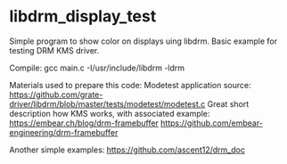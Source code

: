 # libdrm_display_test
Simple program to show color on displays uing libdrm. Basic example for testing DRM KMS driver.


Compile:
gcc main.c -I/usr/include/libdrm -ldrm

Materials used to prepare this code:
Modetest application source: https://github.com/grate-driver/libdrm/blob/master/tests/modetest/modetest.c
Great short description how KMS works, with associated example: 
https://embear.ch/blog/drm-framebuffer
https://github.com/embear-engineering/drm-framebuffer

Another simple examples:
https://github.com/ascent12/drm_doc